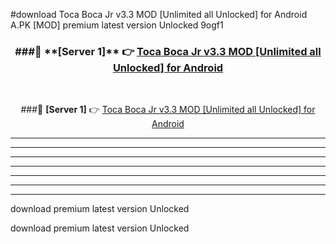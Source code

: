#download Toca Boca Jr v3.3 MOD [Unlimited all Unlocked] for Android  A.PK [MOD] premium latest version Unlocked 9ogf1 



<div align="center">
<h3>###🔹 **[Server 1]** 👉 <a href="https://download1apk.web.app/">Toca Boca Jr v3.3 MOD [Unlimited all Unlocked] for Android </a></h3><br>


###🔹 **[Server 1]** 👉 <a href="https://download1apk.web.app/">Toca Boca Jr v3.3 MOD [Unlimited all Unlocked] for Android </a></h3>
</div>



----------------------------------------------------------

----------------------------------------------------------

----------------------------------------------------------

----------------------------------------------------------

----------------------------------------------------------

----------------------------------------------------------

----------------------------------------------------------

download premium latest version Unlocked

download premium latest version Unlocked
